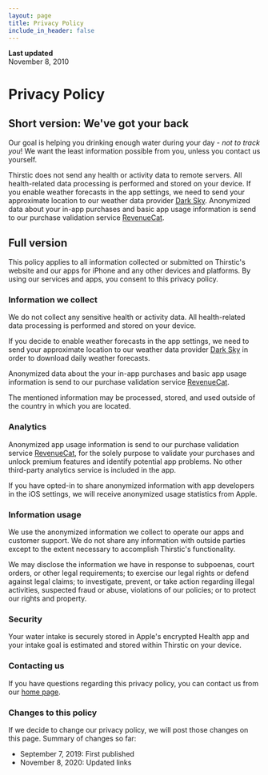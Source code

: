 ```yaml
---
layout: page
title: Privacy Policy
include_in_header: false
---
```


**Last updated**  
November 8, 2010

# Privacy Policy

## Short version: We've got your back

Our goal is helping you drinking enough water during your day - *not to track you*! We want the least information possible from you, unless you contact us yourself. 

Thirstic does not send any health or activity data to remote servers. All health-related data processing is performed and stored on your device. If you enable weather forecasts in the app settings, we need to send your approximate location to our weather data provider [Dark Sky](https://darksky.net/privacy). Anonymized data about your in-app purchases and basic app usage information is send to our purchase validation service [RevenueCat](https://www.revenuecat.com/privacy).

## Full version

This policy applies to all information collected or submitted on Thirstic's website and our apps for iPhone and any other devices and platforms. By using our services and apps, you consent to this privacy policy.

### Information we collect

We do not collect any sensitive health or activity data. All health-related data processing is performed and stored on your device.

If you decide to enable weather forecasts in the app settings, we need to send your approximate location to our weather data provider [Dark Sky](https://darksky.net/privacy) in order to download daily weather forecasts.

Anonymized data about the your in-app purchases and basic app usage information is send to our purchase validation service [RevenueCat](https://www.revenuecat.com/privacy).

The mentioned information may be processed, stored, and used outside of the country in which you are located.

### Analytics

Anonymized app usage information is send to our purchase validation service [RevenueCat](https://www.revenuecat.com/privacy), for the solely purpose to validate your purchases and unlock premium features and identify potential app problems. No other third-party analytics service is included in the app.

If you have opted-in to share anonymized information with app developers in the iOS settings, we will receive anonymized usage statistics from Apple.

### Information usage

We use the anonymized information we collect to operate our apps and customer support. We do not share any information with outside parties except to the extent necessary to accomplish Thirstic's functionality.

We may disclose the information we have in response to subpoenas, court orders, or other legal requirements; to exercise our legal rights or defend against legal claims; to investigate, prevent, or take action regarding illegal activities, suspected fraud or abuse, violations of our policies; or to protect our rights and property.

### Security

Your water intake is securely stored in Apple's encrypted Health app and your intake goal is estimated and stored within Thirstic on your device.  

### Contacting us

If you have questions regarding this privacy policy, you can contact us from our [home page](https://tapcode.co/about/).

### Changes to this policy

If we decide to change our privacy policy, we will post those changes on this page. Summary of changes so far:

- September 7, 2019: First published
- November 8, 2020: Updated links
